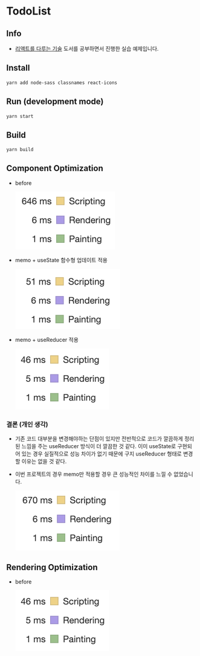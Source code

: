# TodoList

## Info

- [리액트를 다루는 기술](https://search.daum.net/search?w=bookpage&bookId=5056576&tab=introduction&DA=LB2&q=%EB%A6%AC%EC%95%A1%ED%8A%B8%EB%A5%BC%20%EB%8B%A4%EB%A3%A8%EB%8A%94%20%EA%B8%B0%EC%88%A0) 도서를 공부하면서 진행한 실습 예제입니다.

## Install

```bash
yarn add node-sass classnames react-icons
```

## Run (development mode)

```bash
yarn start
```

## Build

```bash
yarn build
```

## Component Optimization

- before

  ![before](./assets/before.png)

- memo + useState 함수형 업데이트 적용

  ![useState](./assets/useState.png)

- memo + useReducer 적용

  ![useReducer](./assets/useReducer.png)

### 결론 (개인 생각)

- 기존 코드 대부분을 변경해야하는 단점이 있지만 전반적으로 코드가 깔끔하게 정리된 느낌을 주는 useReducer 방식이 더 깔끔한 것 같다. 이미 useState로 구현되어 있는 경우 실질적으로 성능 차이가 없기 때문에 구지 useReducer 형태로 변경할 이유는 없을 것 같다.

- 이번 프로젝트의 경우 memo만 적용할 경우 큰 성능적인 차이를 느낄 수 없었습니다.

  ![onlyMemo](./assets/only_memo.png)

## Rendering Optimization

- before

  ![useReducer_before](./assets/useReducer.png)
